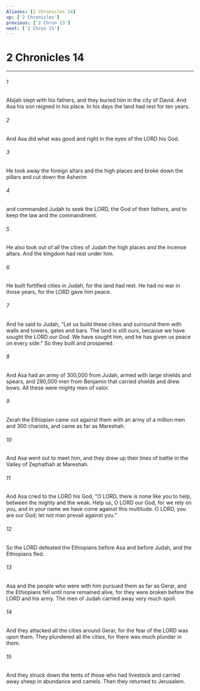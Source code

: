 ```yaml
---
Aliases: [2 Chronicles 14]
up: ['2 Chronicles']
previous: ['2 Chron 13']
next: ['2 Chron 15']
---
```

# 2 Chronicles 14
***



###### 1 
Abijah slept with his fathers, and they buried him in the city of David. And Asa his son reigned in his place. In his days the land had rest for ten years. 

###### 2 
And Asa did what was good and right in the eyes of the LORD his God. 

###### 3 
He took away the foreign altars and the high places and broke down the pillars and cut down the Asherim 

###### 4 
and commanded Judah to seek the LORD, the God of their fathers, and to keep the law and the commandment. 

###### 5 
He also took out of all the cities of Judah the high places and the incense altars. And the kingdom had rest under him. 

###### 6 
He built fortified cities in Judah, for the land had rest. He had no war in those years, for the LORD gave him peace. 

###### 7 
And he said to Judah, "Let us build these cities and surround them with walls and towers, gates and bars. The land is still ours, because we have sought the LORD our God. We have sought him, and he has given us peace on every side." So they built and prospered. 

###### 8 
And Asa had an army of 300,000 from Judah, armed with large shields and spears, and 280,000 men from Benjamin that carried shields and drew bows. All these were mighty men of valor. 

###### 9 
Zerah the Ethiopian came out against them with an army of a million men and 300 chariots, and came as far as Mareshah. 

###### 10 
And Asa went out to meet him, and they drew up their lines of battle in the Valley of Zephathah at Mareshah. 

###### 11 
And Asa cried to the LORD his God, "O LORD, there is none like you to help, between the mighty and the weak. Help us, O LORD our God, for we rely on you, and in your name we have come against this multitude. O LORD, you are our God; let not man prevail against you." 

###### 12 
So the LORD defeated the Ethiopians before Asa and before Judah, and the Ethiopians fled. 

###### 13 
Asa and the people who were with him pursued them as far as Gerar, and the Ethiopians fell until none remained alive, for they were broken before the LORD and his army. The men of Judah carried away very much spoil. 

###### 14 
And they attacked all the cities around Gerar, for the fear of the LORD was upon them. They plundered all the cities, for there was much plunder in them. 

###### 15 
And they struck down the tents of those who had livestock and carried away sheep in abundance and camels. Then they returned to Jerusalem.
